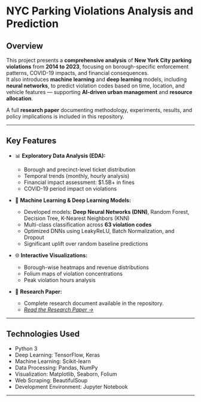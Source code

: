 # NYC Parking Violations Analysis and Prediction

## Overview

This project presents a **comprehensive analysis** of **New York City parking violations** from **2014 to 2023**, focusing on borough-specific enforcement patterns, COVID-19 impacts, and financial consequences.  
It also introduces **machine learning** and **deep learning** models, including **neural networks**, to predict violation codes based on time, location, and vehicle features — supporting **AI-driven urban management** and **resource allocation**.

A full **research paper** documenting methodology, experiments, results, and policy implications is included in this repository.

---

## Key Features

- 📊 **Exploratory Data Analysis (EDA):**
  - Borough and precinct-level ticket distribution
  - Temporal trends (monthly, hourly analysis)
  - Financial impact assessment: $1.5B+ in fines
  - COVID-19 period impact on violations

- 🤖 **Machine Learning & Deep Learning Models:**
  - Developed models: **Deep Neural Networks (DNN)**, Random Forest, Decision Tree, K-Nearest Neighbors (KNN)
  - Multi-class classification across **63 violation codes**
  - Optimized DNNs using LeakyReLU, Batch Normalization, and Dropout
  - Significant uplift over random baseline predictions

- 🌐 **Interactive Visualizations:**
  - Borough-wise heatmaps and revenue distributions
  - Folium maps of violation concentrations
  - Peak violation hours analysis

- 📝 **Research Paper:**
  - Complete research document available in the repository.
  - *[Read the Research Paper →](./Comprehensive%20Analysis%20of%20Parking%20Violations%20in%20New%20York%20City.pdf)*

---

## Technologies Used

- Python 3
- Deep Learning: TensorFlow, Keras
- Machine Learning: Scikit-learn
- Data Processing: Pandas, NumPy
- Visualization: Matplotlib, Seaborn, Folium
- Web Scraping: BeautifulSoup
- Development Environment: Jupyter Notebook

---


